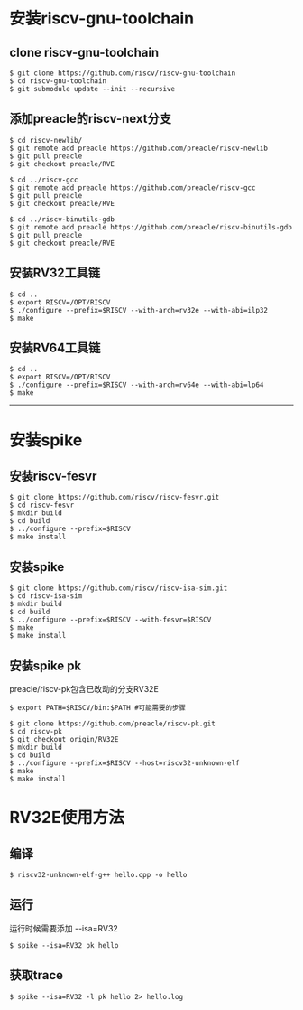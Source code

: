 # 安装riscv-gnu-toolchain

## clone riscv-gnu-toolchain

```
$ git clone https://github.com/riscv/riscv-gnu-toolchain
$ cd riscv-gnu-toolchain
$ git submodule update --init --recursive
```
## 添加preacle的riscv-next分支
```
$ cd riscv-newlib/
$ git remote add preacle https://github.com/preacle/riscv-newlib
$ git pull preacle
$ git checkout preacle/RVE

$ cd ../riscv-gcc
$ git remote add preacle https://github.com/preacle/riscv-gcc
$ git pull preacle
$ git checkout preacle/RVE

$ cd ../riscv-binutils-gdb
$ git remote add preacle https://github.com/preacle/riscv-binutils-gdb
$ git pull preacle
$ git checkout preacle/RVE
```
## 安装RV32工具链
```
$ cd ..
$ export RISCV=/OPT/RISCV
$ ./configure --prefix=$RISCV --with-arch=rv32e --with-abi=ilp32 
$ make
```
## 安装RV64工具链
```
$ cd ..
$ export RISCV=/OPT/RISCV
$ ./configure --prefix=$RISCV --with-arch=rv64e --with-abi=lp64 
$ make
```

-----------------------------------------------------
# 安装spike

## 安装riscv-fesvr
```
$ git clone https://github.com/riscv/riscv-fesvr.git
$ cd riscv-fesvr
$ mkdir build
$ cd build
$ ../configure --prefix=$RISCV
$ make install
```
## 安装spike
```
$ git clone https://github.com/riscv/riscv-isa-sim.git
$ cd riscv-isa-sim
$ mkdir build
$ cd build
$ ../configure --prefix=$RISCV --with-fesvr=$RISCV
$ make
$ make install
```
## 安装spike pk 

preacle/riscv-pk包含已改动的分支RV32E
```
$ export PATH=$RISCV/bin:$PATH #可能需要的步骤

```

```
$ git clone https://github.com/preacle/riscv-pk.git
$ cd riscv-pk
$ git checkout origin/RV32E 
$ mkdir build
$ cd build
$ ../configure --prefix=$RISCV --host=riscv32-unknown-elf
$ make
$ make install
```

# RV32E使用方法
## 编译
```
$ riscv32-unknown-elf-g++ hello.cpp -o hello
```
## 运行
运行时候需要添加 --isa=RV32
```
$ spike --isa=RV32 pk hello
```
## 获取trace
```
$ spike --isa=RV32 -l pk hello 2> hello.log
```